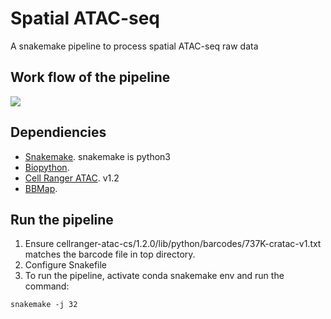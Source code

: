 # Spatial ATAC-seq
A snakemake pipeline to process spatial ATAC-seq raw data

## Work flow of the pipeline

![](./snakemake_dag.png)

## Dependiencies

* [Snakemake](https://snakemake.readthedocs.io/en/stable/index.html). snakemake is python3
* [Biopython](https://biopython.org/docs/1.75/api/index.html).
* [Cell Ranger ATAC](https://support.10xgenomics.com/single-cell-atac/software/pipelines/latest/installation). v1.2
* [BBMap](https://jgi.doe.gov/data-and-tools/bbtools/bb-tools-user-guide/installation-guide/).

## Run the pipeline
1. Ensure cellranger-atac-cs/1.2.0/lib/python/barcodes/737K-cratac-v1.txt matches the barcode file in top directory.
2. Configure Snakefile
3. To run the pipeline, activate conda snakemake env and run the command:
```
snakemake -j 32
```
